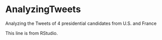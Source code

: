 # AnalyzingTweets
Analyzing the Tweets of 4 presidential candidates from U.S. and France

This line is from RStudio.
